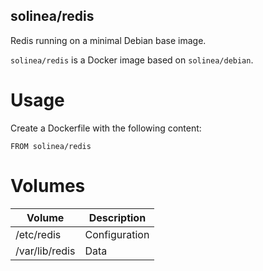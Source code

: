 solinea/redis
---

Redis running on a minimal Debian base image.

`solinea/redis` is a Docker image based on `solinea/debian`.

# Usage

Create a Dockerfile with the following content:

    FROM solinea/redis

# Volumes

Volume         | Description
---------------|--------------
/etc/redis     | Configuration
/var/lib/redis | Data